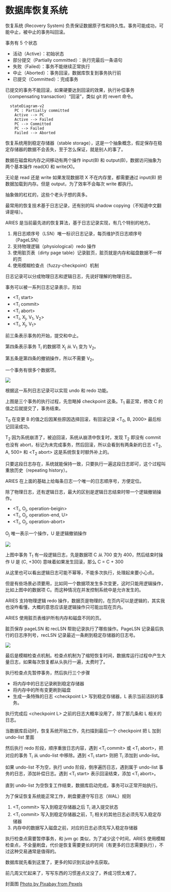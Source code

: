 # 数据库恢复系统

恢复系统 (Recovery System) 负责保证数据原子性和持久性。事务可能成功，可能中止，被中止的事务叫回滚。

事务有 5 个状态

+ 活动（Active）：初始状态
+ 部分提交（Partially committed）：执行完最后一条语句
+ 失败（Failed）：事务不能继续正常执行
+ 中止（Aborted）：事务回滚，数据库恢复到事务执行前
+ 已提交（Committed）：完成事务

已提交的事务不能回滚，如果硬要达到回滚的效果，执行补偿事务（compensating transaction）“回滚”，类似 git 的 revert 命令。

```mermaid
  stateDiagram-v2
    PC : Partially committed
    Active --> PC
    Active --> Failed
    PC --> Committed
    PC --> Failed
    Failed --> Aborted
```

恢复系统用到稳定存储器（stable storage），这是一个抽象概念，假定保存在稳定存储器的数据不会丢失，至于怎么保证，就是别人的事了。

数据在磁盘和内存之间移动有两个操作 input(B) 和 output(B)，数据访问抽象为两个基本操作 read(X) 和 write(X)。

无论是 read 还是 write 如果发现数据项 X 不在内存里，都需要通过 input(B) 把数据加载到内存。但是 output，为了效率不会每次 write 都执行。

抽象做的杠杠的，这些个老头子想的真多。

最常用的恢复技术基于日志记录，还有别的叫 shadow copying（不知道中文翻译是啥）。

ARIES 是当前最先进的恢复算法，基于日志记录实现，有几个特别的地方。

1. 用日志顺序号（LSN）唯一标识日志记录，每页维护页日志顺序号（PageLSN）
2. 支持物理逻辑（physiological）redo 操作
3. 使用脏页表（dirty page table）记录脏页，脏页就是内存和磁盘数据不一样的页
4. 使用模糊检查点（fuzzy-checkpoint）机制

日志记录可以分成物理日志和逻辑日志，先说好理解的物理日志。

事务可以被一系列日志记录表示，形如

+ <T<sub>i</sub> start>
+ <T<sub>i</sub> commit>
+ <T<sub>i</sub> abort>
+ <T<sub>i</sub>, X<sub>j</sub>, V<sub>1</sub>, V<sub>2</sub>>
+ <T<sub>i</sub>, X<sub>j</sub>, V<sub>1</sub>>

前三条表示事务的开始，提交和中止。

第四条表示事务 T<sub>i</sub> 的数据项 X<sub>j</sub> 从 V<sub>1</sub> 变为 V<sub>2</sub>。

第五条是第四条的撤销操作，所以不需要 V<sub>2</sub>。

一个事务有很多个数据项。

![](redo-undo-1.jpg)

根据这一系列日志记录可以实现 undo 和 redo 功能。

上图是三个事务的执行过程，先忽略掉 checkpoint 这条。T<sub>1</sub> 最正常，修改 C 的值之后就提交了，事务结束。

T<sub>0</sub> 在变更 B 的值之后因某些原因选择回滚，有回滚记录 <T<sub>0</sub>, B, 2000> 最后标记回滚成功。

T<sub>2</sub> 因为系统崩溃了，被迫回滚，系统从崩溃中恢复时，发现 T<sub>2</sub> 即没有 commit 也没有 abort，标记为未完成事务，然后回滚，所以会看到有两条新的日志 <T<sub>2</sub>, A, 500> 和 <T<sub>2</sub> abort> 这是系统恢复时额外补上的。

只要这段日志存在，系统就能保持一致，只要执行一遍这段日志即可，这个过程叫重放历史（repeating history）。

ARIES 在上面的基础上给每条日志一个唯一的日志顺序号，方便定位。

除了物理日志，还有逻辑日志，最大的区别是逻辑日志结束时带一个逻辑撤销操作。

+ <T<sub>i</sub>, O<sub>j</sub>, operation-beigin>
+ <T<sub>i</sub>, O<sub>j</sub>, operation-end, U>
+ <T<sub>i</sub>, O<sub>j</sub>, operation-abort>

O<sub>j</sub> 唯一表示一个操作，U 是逻辑撤销操作

![](recovery-1.jpg)

上图中事务 T<sub>1</sub> 有一段逻辑日志，先是数据项 C 从 700 变为 400，然后结束时操作 U 是 (C, +300) 意味着如果发生回滚，那么 C = C + 300

从这里也可以看出逻辑日志可能不幂等，不能多次执行，处理起来要小心点。

但是有些场景必须要用，比如同一个数据项发生多次变更，这时只能用逻辑操作，比如上图中的数据项 C。而这种情况在并发控制系统中是允许发生的。

ARIES 支持物理逻辑 redo 操作，数据页是物理的，在页内可以是逻辑的，其实我也没咋看懂，大概的意思应该是逻辑操作只可能出现在页内。

ARIES 使用脏页表维护所有内存和磁盘不同的页。

脏页保存 pageLSN 和 recLSN 帮助记录执行了哪些操作。PageLSN 记录最后执行的日志序列号，recLSN 记录最近一条刷到稳定存储器的日志号。

![](aries-data-structures-1.png)

最后是模糊检查点机制。检查点机制为了缩短恢复时间，数据库运行过程中产生大量日志，如果每次恢复都从头执行一遍，太费时了。

执行检查点先暂停事务，然后执行三个步骤

+ 将内存中的日志记录刷到稳定存储器
+ 将内存中的所有变更刷到磁盘
+ 生成一条特殊的日志 \<checkpoint L> 写到稳定存储器，L 表示当前活跃的事务。


执行完成后 \<checkpoint L> 之前的日志大概率没用了，除了那几条和 L 相关的日志。

当数据库启动时，恢复系统开始工作，先扫描到最后一个 checkpoint 把 L 加到 undo-list 里面

然后执行 redo 阶段，顺序重放日志内容，遇到 <T<sub>i</sub> commit> 或 <T<sub>i</sub> abort>，把对应的事务 T<sub>i</sub> 从 undo-list 中移除。遇到 <T<sub>i</sub> start> 则把 T<sub>i</sub> 添加到 undo-list。

如果 undo-list 不为空，执行 undo 阶段，倒序遍历日志，遇到属于 undo-list 事务的日志，添加补偿日志。遇到 <T<sub>i</sub> start> 表示回滚结束，添加 <T<sub>i</sub> abort>。

直到 undo-list 为空恢复工作结束，数据库启动完成，事务可以正常开始执行。

为了保证恢复系统能正常工作，刷盘要遵守写日志（WAL）规则

1. <T<sub>i</sub> commit> 写入到稳定存储器之后 T<sub>i</sub> 进入提交状态
2. <T<sub>i</sub> commit> 写入到稳定存储器之前，T<sub>i</sub> 相关的其他日志必须先写入稳定存储器
3. 内存中的数据写入磁盘之前，对应的日志必须先写入稳定存储器

执行检查点需要暂停事务，和 jvm gc 类似，为了减少这个时间，ARIES 使用模糊检查点，不全量刷盘，代价是恢复需要更长的时间（有更多的日志需要执行），不过这种交易通常是值得的。

数据库就先看到这里了，更多的知识到实战中去获取。

前几周又忙起来了，写写东西的习惯差点又没了，养成习惯太难了。

封面图 [Photo by Pixabay from Pexels](https://www.pexels.com/photo/seashore-and-clouds-scenery-262325)